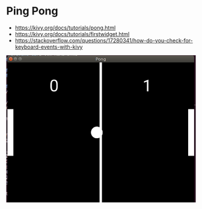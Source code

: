 # Ping Pong
- https://kivy.org/docs/tutorials/pong.html
- https://kivy.org/docs/tutorials/firstwidget.html
- https://stackoverflow.com/questions/17280341/how-do-you-check-for-keyboard-events-with-kivy

![](ui.png)


